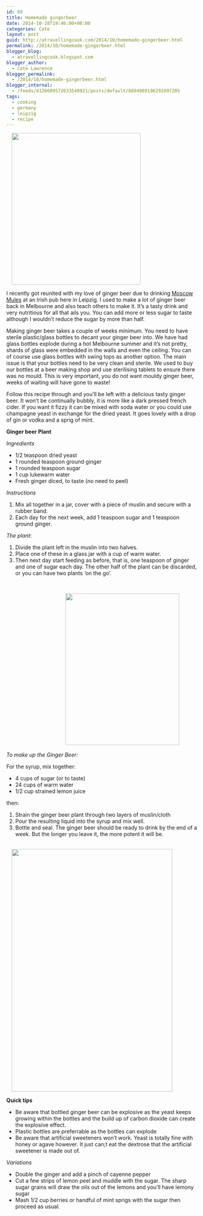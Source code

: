 ```yaml
---
id: 69
title: Homemade gingerbeer
date: 2014-10-28T19:46:00+00:00
categories: Cate
layout: post
guid: http://atravellingcook.com/2014/10/homemade-gingerbeer.html
permalink: /2014/10/homemade-gingerbeer.html
blogger_blog:
  - atravellingcook.blogspot.com
blogger_author:
  - Cate Lawrence
blogger_permalink:
  - /2014/10/homemade-gingerbeer.html
blogger_internal:
  - /feeds/4126609572633548921/posts/default/6894969196292897205
tags:
  - cooking
  - germany
  - leipzig
  - recipe
---
```

<a style="margin-left: 1em; margin-right: 1em; text-align: center;" href="http://2.bp.blogspot.com/-ppWH9lyz84Q/VE_X5P5bCWI/AAAAAAAAJvM/ylQV7RnhpKk/s1600/15466087838_ce83a298b0_o.jpg"><img src="http://2.bp.blogspot.com/-ppWH9lyz84Q/VE_X5P5bCWI/AAAAAAAAJvM/ylQV7RnhpKk/s1600/15466087838_ce83a298b0_o.jpg" alt="" width="340" height="400" border="0" /></a>

I recently got reunited with my love of ginger beer due to drinking [Moscow Mules](http://www.epicurious.com/recipes/food/views/Moscow-Mule-233186) at an Irish pub here in Leipzig. I used to make a lot of ginger beer back in Melbourne and also teach others to make it. It&#8217;s a tasty drink and very nutritious for all that ails you. You can add more or less sugar to taste although I wouldn&#8217;t reduce the sugar by more than half.



Making ginger beer takes a couple of weeks minimum. You need to have sterile plastic/glass bottles to decant your ginger beer into. We have had glass bottles explode during a hot Melbourne summer and it&#8217;s not pretty, shards of glass were embedded in the walls and even the ceiling. You can of course use glass bottles with swing tops as another option. The main issue is that your bottles need to be very clean and sterile. We used to buy our bottles at a beer making shop and use sterilising tablets to ensure there was no mould. This is very important, you do not want mouldy ginger beer, weeks of waiting will have gone to waste!

Follow this recipe through and you&#8217;ll be left with a delicious tasty ginger beer. It won&#8217;t be continually bubbly, it is more like a dark pressed french cider. If you want it fizzy it can be mixed with soda water or you could use champagne yeast in exchange for the dried yeast. It goes lovely with a drop of gin or vodka and a sprig of mint.


  <b>Ginger beer Plant</b>



  <i>Ingredients</i>





  * 1/2 teaspoon dried yeast
  * 1 rounded teaspoon ground ginger
  * 1 rounded teaspoon sugar
  * 1 cup lukewarm water
  * Fresh ginger diced, to taste (no need to peel)


  <i>Instructions</i>



  <ol>
    <li>
      Mix all together in a jar, cover with a piece of muslin and secure with a rubber band.
    </li>
    <li>
      Each day for the next week, add 1 teaspoon sugar and 1 teaspoon ground ginger.
    </li>
  </ol>



  <i>The plant</i>: 
  
  <ol>
    <li>
      Divide the plant left in the muslin into two halves.
    </li>
    <li>
      Place one of these in a glass jar with a cup of warm water.
    </li>
    <li>
      Then next day start feeding as before, that is, one teaspoon of ginger and one of sugar each day. The other half of the plant can be discarded, or you can have two plants ‘on the go’.
    </li>
  </ol>



  <i> </i>



                                      <a style="margin-left: 1em; margin-right: 1em; text-align: center;" href="http://3.bp.blogspot.com/-SMFcknL-GZM/VE_TrI8WLII/AAAAAAAAJuk/iDU4KpnvLZI/s1600/Ginger%2Bbeer%2B-%2BDay%2B1.JPG"><img src="http://3.bp.blogspot.com/-SMFcknL-GZM/VE_TrI8WLII/AAAAAAAAJuk/iDU4KpnvLZI/s1600/Ginger%2Bbeer%2B-%2BDay%2B1.JPG" alt="" width="300" height="400" border="0" /></a>



  <i>To make up the Ginger Beer:</i>



  For the syrup, mix together:



  <ul>
    <li>
      4 cups of sugar (or to taste)
    </li>
    <li>
      24 cups of warm water
    </li>
    <li>
      1/2 cup strained lemon juice
    </li>
  </ul>



  then:


  1. Strain the ginger beer plant through two layers of muslin/cloth
  2. Pour the resulting liquid into the syrup and mix well.
  3. Bottle and seal. The ginger beer should be ready to drink by the end of a week. But the longer you leave it, the more potent it will be.


                         <a style="margin-left: 1em; margin-right: 1em; text-align: center;" href="http://2.bp.blogspot.com/-sMBeM1clH8U/VE_VofDOSLI/AAAAAAAAJu0/ikN1HhmyLOU/s1600/newandbrewed.jpg"><img src="http://2.bp.blogspot.com/-sMBeM1clH8U/VE_VofDOSLI/AAAAAAAAJu0/ikN1HhmyLOU/s1600/newandbrewed.jpg" alt="" width="424" height="640" border="0" /></a>



  <b>Quick tips</b>





  * Be aware that bottled ginger beer can be explosive as the yeast keeps growing within the bottles and the build up of carbon dioxide can create the explosive effect.
  * Plastic bottles are preferrable as the bottles can explode
  * Be aware that artificial sweeteners won’t work. Yeast is totally fine with honey or agave however. It just can;t eat the dextrose that the artificial sweetener is made out of.

_Variations_

  * Double the ginger and add a pinch of cayenne pepper
  * Cut a few strips of lemon peel and muddle with the sugar. The sharp sugar grains will draw the oils out of the lemons and you’ll have lemony sugar
  * Mash 1/2 cup berries or handful of mint sprigs with the sugar then proceed as usual.